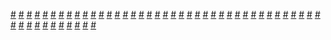 <a href="https://houhuayuan.vip/%e4%bd%a0%e4%bb%ac%e7%9a%84%e6%96%b0%e5%ad%a6%e6%a0%a1">#</a>   <a href="https://houhuayuan.vip/%e5%9c%a3%e4%b8%bd%e5%ae%89%e4%bc%aa%e5%a8%98%e5%ad%a6%e9%99%a2%e5%86%85%e9%99%a2%e7%af%87-%e7%ac%ac%e5%8d%81%e4%b8%83%e7%ab%a0">#</a>   <a href="https://houhuayuan.vip/%e7%96%af%e7%8b%82%e7%9a%84%e7%a4%bc%e7%89%a9-%e7%ac%ac%e4%b8%80%e7%ab%a0">#</a>   <a href="https://houhuayuan.vip/%e6%ac%a2%e8%bf%8e%e6%9d%a5%e5%88%b0%e5%ad%90%e5%ae%ab%e8%87%b3%e4%b8%8a%e7%9a%84%e4%b8%96%e7%95%8c-%e7%ac%ac%e5%8d%81%e4%b8%80%e7%ab%a0">#</a>   <a href="https://houhuayuan.vip/%e5%9c%a3%e4%b8%bd%e5%ae%89%e4%bc%aa%e5%a8%98%e5%ad%a6%e9%99%a2%e5%86%85%e9%99%a2%e7%af%87-%e7%ac%ac%e5%8d%81%e5%85%ad%e7%ab%a0">#</a>   <a href="https://houhuayuan.vip/%e9%ad%94%e7%8e%8b%e7%9a%84%e8%b4%a3%e4%bb%bb-%e7%ac%ac%e4%b8%80%e8%87%b3%e4%ba%8c%e7%ab%a0">#</a>   <a href="https://houhuayuan.vip/%e5%bc%82%e4%b8%96%e8%89%b3%e9%a9%ac-%e7%ac%ac%e5%8d%81%e7%ab%a0">#</a>   <a href="https://houhuayuan.vip/%e8%b6%85%e5%b7%a8%e6%a0%b9%e4%bc%aa%e5%a8%98%e4%b9%9f%e6%83%b3%e5%bd%93%e5%a5%b3%e5%ad%a9%e5%ad%90-%e7%ac%ac%e5%9b%9b%e7%ab%a0">#</a>   <a href="https://houhuayuan.vip/%e5%bc%82%e4%b8%96%e8%89%b3%e9%a9%ac-%e7%ac%ac%e4%b9%9d%e7%ab%a0">#</a>   <a href="https://houhuayuan.vip/%e5%af%92%e5%81%87%e5%9b%9e%e5%bf%86%e5%bd%95-%e7%ac%ac%e4%ba%8c%e7%ab%a0">#</a>   <a href="https://houhuayuan.vip/%e8%b6%85%e5%b7%a8%e6%a0%b9%e4%bc%aa%e5%a8%98%e4%b9%9f%e6%83%b3%e5%bd%93%e5%a5%b3%e5%ad%a9%e5%ad%90-%e7%ac%ac%e4%b8%89%e7%ab%a0">#</a>   <a href="https://houhuayuan.vip/%e5%8f%98%e8%ba%ab%e9%82%aa%e7%a5%9e%e5%a6%bb-%e7%ac%ac%e4%b8%80%e7%ab%a0">#</a>   <a href="https://houhuayuan.vip/%e8%bd%ac%e7%94%9f%e6%88%90%e4%b8%ba%e5%a5%b3%e4%bb%86%e5%90%8e%e7%9a%84%e5%bc%82%e4%b8%96%e7%95%8c%e7%94%9f%e6%b4%bb-%e7%ac%ac%e5%8d%81%e5%85%ab%e7%ab%a0">#</a>   <a href="https://houhuayuan.vip/%e8%b6%85%e5%b7%a8%e6%a0%b9%e4%bc%aa%e5%a8%98%e4%b9%9f%e6%83%b3%e5%bd%93%e5%a5%b3%e5%ad%a9%e5%ad%90-%e7%ac%ac%e4%ba%8c%e7%ab%a0">#</a>   <a href="https://houhuayuan.vip/%e5%9c%a3%e4%b8%bd%e5%ae%89%e4%bc%aa%e5%a8%98%e5%ad%a6%e9%99%a2%e5%86%85%e9%99%a2%e7%af%87-%e7%ac%ac%e5%8d%81%e4%ba%94%e7%ab%a0">#</a>   <a href="https://houhuayuan.vip/%e8%b6%85%e5%b7%a8%e6%a0%b9%e4%bc%aa%e5%a8%98%e4%b9%9f%e6%83%b3%e5%bd%93%e5%a5%b3%e5%ad%a9%e5%ad%90-%e7%ac%ac%e4%b8%80%e7%ab%a0">#</a>   <a href="https://houhuayuan.vip/%e4%bc%aa%e5%a8%98%e5%a9%8a%e5%ad%90%e8%a2%ab%e9%bb%91%e4%ba%ba%e5%ae%a4%e5%8f%8b%e6%93%8d%e7%bf%bb">#</a>   <a href="https://houhuayuan.vip/%e9%9b%8c%e5%a0%95%e6%88%90%e4%b8%ba%e8%82%89%e4%be%bf%e5%99%a8%e7%9a%84%e6%88%91">#</a>   <a href="https://houhuayuan.vip/%e6%ac%a2%e8%bf%8e%e6%9d%a5%e5%88%b0%e5%ad%90%e5%ae%ab%e8%87%b3%e4%b8%8a%e7%9a%84%e4%b8%96%e7%95%8c-%e7%ac%ac%e5%8d%81%e7%ab%a0">#</a>   <a href="https://houhuayuan.vip/%e5%9c%a3%e4%b8%bd%e5%ae%89%e4%bc%aa%e5%a8%98%e5%ad%a6%e9%99%a2%e5%86%85%e9%99%a2%e7%af%87-%e7%ac%ac%e5%8d%81%e5%9b%9b%e7%ab%a0">#</a>   <a href="https://houhuayuan.vip/%e8%a7%81%e4%b9%a0%e4%be%a6%e6%8e%a2%e7%9a%84%e6%8d%86%e7%bb%91%e6%97%a5%e5%b8%b8-%e7%ac%ac%e4%ba%8c%e5%8d%81%e4%ba%8c%e8%87%b3%e4%ba%8c%e5%8d%81%e4%b8%89%e7%ab%a0">#</a>   <a href="https://houhuayuan.vip/%e5%b8%a6%e7%9d%80%e5%a4%96%e6%8c%82ts%e6%88%90%e5%8f%af%e7%88%b1%e5%a5%b3%e5%ad%a9%e5%ad%90%e8%bd%ac%e7%94%9f-%e7%ac%ac%e5%8d%81%e5%85%ad%e7%ab%a0">#</a>   <a href="https://houhuayuan.vip/%e5%af%92%e5%81%87%e5%9b%9e%e5%bf%86%e5%bd%95-%e7%ac%ac%e4%b8%80%e7%ab%a0">#</a>   <a href="https://houhuayuan.vip/%e8%bd%ac%e7%94%9f%e6%88%90%e4%b8%ba%e5%a5%b3%e4%bb%86%e5%90%8e%e7%9a%84%e5%bc%82%e4%b8%96%e7%95%8c%e7%94%9f%e6%b4%bb-%e7%ac%ac%e5%8d%81%e4%b8%83%e7%ab%a0">#</a>   <a href="https://houhuayuan.vip/%e5%9c%a3%e4%b8%bd%e5%ae%89%e4%bc%aa%e5%a8%98%e5%ad%a6%e9%99%a2%e5%86%85%e9%99%a2%e7%af%87-%e7%ac%ac%e5%8d%81%e4%b8%89%e7%ab%a0">#</a>   <a href="https://houhuayuan.vip/%e6%ac%a2%e8%bf%8e%e6%9d%a5%e5%88%b0%e5%ad%90%e5%ae%ab%e8%87%b3%e4%b8%8a%e7%9a%84%e4%b8%96%e7%95%8c-%e7%ac%ac%e4%b9%9d%e7%ab%a0">#</a>   <a href="https://houhuayuan.vip/%e5%bc%82%e7%95%8c%e5%8f%98%e8%ba%ab%e4%b9%8b%e6%81%b6%e5%a0%95%e4%bc%a0%e8%af%b4-%e7%ac%ac%e4%b8%89%e7%ab%a0">#</a>   <a href="https://houhuayuan.vip/%e8%a7%81%e4%b9%a0%e4%be%a6%e6%8e%a2%e7%9a%84%e6%8d%86%e7%bb%91%e6%97%a5%e5%b8%b8-%e7%ac%ac%e4%ba%8c%e5%8d%81%e8%87%b3%e4%ba%8c%e5%8d%81%e4%b8%80%e7%ab%a0">#</a>   <a href="https://houhuayuan.vip/%e7%81%b0-%e7%ac%ac%e4%b8%89%e7%ab%a0%e7%bb%ad">#</a>   <a href="https://houhuayuan.vip/%e5%bc%82%e7%95%8c%e5%8f%98%e8%ba%ab%e4%b9%8b%e6%81%b6%e5%a0%95%e4%bc%a0%e8%af%b4-%e7%ac%ac%e4%ba%8c%e7%ab%a0">#</a>   <a href="https://houhuayuan.vip/%e5%9c%a3%e4%b8%bd%e5%ae%89%e4%bc%aa%e5%a8%98%e5%ad%a6%e9%99%a2%e5%86%85%e9%99%a2%e7%af%87-%e7%ac%ac%e5%8d%81%e4%ba%8c%e7%ab%a0">#</a>   <a href="https://houhuayuan.vip/%e8%a7%81%e4%b9%a0%e4%be%a6%e6%8e%a2%e7%9a%84%e6%8d%86%e7%bb%91%e6%97%a5%e5%b8%b8-%e7%ac%ac%e5%8d%81%e5%85%ab%e8%87%b3%e5%8d%81%e4%b9%9d%e7%ab%a0">#</a>   <a href="https://houhuayuan.vip/%e8%a7%81%e4%b9%a0%e4%be%a6%e6%8e%a2%e7%9a%84%e6%8d%86%e7%bb%91%e6%97%a5%e5%b8%b8-%e7%ac%ac%e5%8d%81%e5%85%ad%e8%87%b3%e5%8d%81%e4%b8%83%e7%ab%a0">#</a>   <a href="https://houhuayuan.vip/%e8%bd%ac%e7%94%9f%e6%88%90%e4%b8%ba%e5%a5%b3%e4%bb%86%e5%90%8e%e7%9a%84%e5%bc%82%e4%b8%96%e7%95%8c%e7%94%9f%e6%b4%bb-%e7%ac%ac%e5%8d%81%e5%85%ad%e7%ab%a0">#</a>   <a href="https://houhuayuan.vip/%e6%ac%a2%e8%bf%8e%e6%9d%a5%e5%88%b0%e5%ad%90%e5%ae%ab%e8%87%b3%e4%b8%8a%e7%9a%84%e4%b8%96%e7%95%8c-%e7%ac%ac%e5%85%ab%e7%ab%a0">#</a>   <a href="https://houhuayuan.vip/%e6%88%90%e4%b8%ba%e6%83%85%e8%b6%a3%e4%ba%ba%e5%81%b6%e5%90%8e%e7%9a%84%e7%94%9f%e6%b4%bb-%e7%ac%ac%e5%8d%81%e5%9b%9b%e7%ab%a0">#</a>   <a href="https://houhuayuan.vip/%e5%b0%8f%e5%b0%8f%e7%99%bd%e8%94%b7%e8%96%87%e7%9a%84%e5%86%92%e9%99%a9-%e7%ac%ac%e5%8d%81%e4%ba%94%e7%ab%a0">#</a>   <a href="https://houhuayuan.vip/%e4%bd%a0%e5%a5%bd%ef%bc%8c%e5%b2%b3%e7%88%b6">#</a>   <a href="https://houhuayuan.vip/ts%e6%9c%ba%e5%a8%98%e5%a4%8d%e5%9b%bd%e8%ae%b0-%e7%ac%ac%e4%ba%8c%e7%ab%a0">#</a>   <a href="https://houhuayuan.vip/%e5%9c%a3%e4%b8%bd%e5%ae%89%e4%bc%aa%e5%a8%98%e5%ad%a6%e9%99%a2%e5%86%85%e9%99%a2%e7%af%87-%e7%ac%ac%e5%8d%81%e4%b8%80%e7%ab%a0">#</a>   <a href="https://houhuayuan.vip/%e8%93%9d%e5%86%b0%e7%9a%84%e8%bf%87%e5%8e%bb-%e5%ba%8f%e7%ab%a0">#</a>   <a href="https://houhuayuan.vip/%e5%b0%8f%e5%b0%8f%e7%99%bd%e8%94%b7%e8%96%87%e7%9a%84%e5%86%92%e9%99%a9-%e7%ac%ac%e5%8d%81%e4%b8%80%e8%87%b3%e5%8d%81%e5%9b%9b%e7%ab%a0">#</a>   <a href="https://houhuayuan.vip/%e5%bc%82%e7%95%8c%e5%8f%98%e8%ba%ab%e4%b9%8b%e6%81%b6%e5%a0%95%e4%bc%a0%e8%af%b4-%e7%ac%ac%e4%b8%80%e7%ab%a0">#</a>   <a href="https://houhuayuan.vip/%e6%80%a7%e6%89%ad%e6%9b%b2%e4%b8%96%e7%95%8c-%e7%ac%ac%e4%ba%8c%e7%ab%a0">#</a>   <a href="https://houhuayuan.vip/%e5%bc%82%e4%b8%96%e8%89%b3%e9%a9%ac-%e7%ac%ac%e5%85%ab%e7%ab%a0">#</a>   <a href="https://houhuayuan.vip/%e5%9c%a3%e4%b8%bd%e5%ae%89%e4%bc%aa%e5%a8%98%e5%ad%a6%e9%99%a2%e5%86%85%e9%99%a2%e7%af%87-%e7%ac%ac%e5%8d%81%e7%ab%a0">#</a>   <a href="https://houhuayuan.vip/%e8%a7%81%e4%b9%a0%e4%be%a6%e6%8e%a2%e7%9a%84%e6%8d%86%e7%bb%91%e6%97%a5%e5%b8%b8-%e7%ac%ac%e5%8d%81%e4%ba%94%e7%ab%a0">#</a>   <a href="https://houhuayuan.vip/%e5%93%88%e8%bf%aa%e6%96%af%e7%9a%84%e9%95%b0%e5%88%80%e4%be%8d%e5%a5%b3-%e7%ac%ac%e4%b8%80%e7%ab%a0">#</a>   <a href="https://houhuayuan.vip/%e8%a7%81%e4%b9%a0%e4%be%a6%e6%8e%a2%e7%9a%84%e6%8d%86%e7%bb%91%e6%97%a5%e5%b8%b8-%e7%ac%ac%e5%8d%81%e4%b8%89%e8%87%b3%e5%8d%81%e5%9b%9b%e7%ab%a0">#</a>   <a href="https://houhuayuan.vip/%e8%bd%ac%e7%94%9f%e6%88%90%e4%b8%ba%e5%a5%b3%e4%bb%86%e5%90%8e%e7%9a%84%e5%bc%82%e4%b8%96%e7%95%8c%e7%94%9f%e6%b4%bb-%e7%ac%ac%e5%8d%81%e4%ba%94%e7%ab%a0">#</a>   